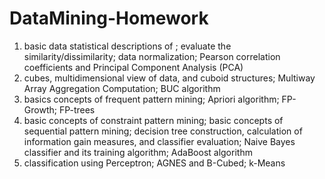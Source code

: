 # DataMining-Homework
1. basic data statistical descriptions of ;  evaluate the similarity/dissimilarity; data normalization;  Pearson correlation coefficients and Principal Component Analysis (PCA)
2. cubes, multidimensional view of data, and cuboid structures; Multiway Array Aggregation Computation; BUC algorithm
3. basics concepts of frequent pattern mining;  Apriori algorithm;  FP-Growth; FP-trees
4. basic concepts of constraint pattern mining; basic concepts of sequential pattern mining;  decision tree construction, calculation of information gain measures, and classifier evaluation; Naive Bayes classifier and its training algorithm; AdaBoost algorithm
5. classification using Perceptron;  AGNES and B-Cubed;  k-Means
